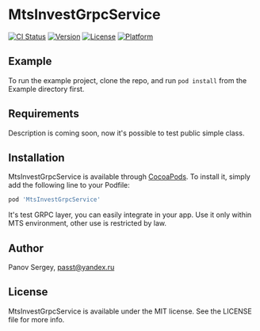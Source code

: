 # MtsInvestGrpcService

[![CI Status](https://img.shields.io/travis/pastmos/MtsInvestGrpcService.svg?style=flat)](https://travis-ci.org/pastmos/MtsInvestGrpcService)
[![Version](https://img.shields.io/cocoapods/v/MtsInvestGrpcService.svg?style=flat)](https://cocoapods.org/pods/MtsInvestGrpcService)
[![License](https://img.shields.io/cocoapods/l/MtsInvestGrpcService.svg?style=flat)](https://cocoapods.org/pods/MtsInvestGrpcService)
[![Platform](https://img.shields.io/cocoapods/p/MtsInvestGrpcService.svg?style=flat)](https://cocoapods.org/pods/MtsInvestGrpcService)

## Example

To run the example project, clone the repo, and run `pod install` from the Example directory first.

## Requirements
Description is coming soon, now it's possible to test public simple class.

## Installation

MtsInvestGrpcService is available through [CocoaPods](https://cocoapods.org). To install
it, simply add the following line to your Podfile:

```ruby
pod 'MtsInvestGrpcService'
```

It's test GRPC layer, you can easily integrate in your app. 
Use it only within MTS environment, other use is restricted by law. 

## Author

Panov Sergey, passt@yandex.ru

## License

MtsInvestGrpcService is available under the MIT license. See the LICENSE file for more info.
